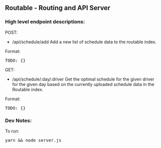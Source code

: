 
Routable - Routing and API Server
---

### High level endpoint descriptions:

POST:
* /api/schedule/add
Add a new list of schedule data to the routable index.

Format:
<pre>
TODO: {}
</pre>

GET:
* /api/schedule/:day/:driver
Get the optimal schedule for the given driver for the given day based on the currently uploaded schedule data in the Routable index.

Format:
<pre>
TODO: {}
</pre>

### Dev Notes:
To run:
<pre>
yarn && node server.js
</pre>
